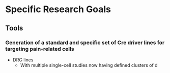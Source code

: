 # Specific Research Goals

## Tools

### Generation of a standard and specific set of Cre driver lines for targeting pain-related cells
- DRG lines
    - With multiple single-cell studies now having defined clusters of d

